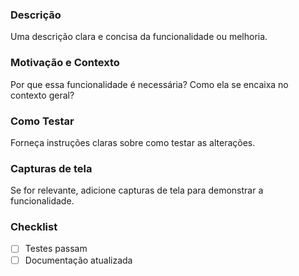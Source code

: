### Descrição

Uma descrição clara e concisa da funcionalidade ou melhoria.

### Motivação e Contexto

Por que essa funcionalidade é necessária? Como ela se encaixa no contexto geral?

### Como Testar

Forneça instruções claras sobre como testar as alterações.

### Capturas de tela

Se for relevante, adicione capturas de tela para demonstrar a funcionalidade.

### Checklist

- [ ] Testes passam
- [ ] Documentação atualizada
